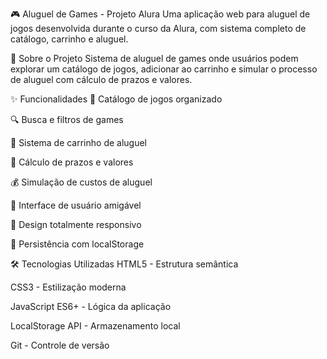 🎮 Aluguel de Games - Projeto Alura
Uma aplicação web para aluguel de jogos desenvolvida durante o curso da Alura, com sistema completo de catálogo, carrinho e aluguel.

🎯 Sobre o Projeto
Sistema de aluguel de games onde usuários podem explorar um catálogo de jogos, adicionar ao carrinho e simular o processo de aluguel com cálculo de prazos e valores.

✨ Funcionalidades
🎲 Catálogo de jogos organizado

🔍 Busca e filtros de games

🛒 Sistema de carrinho de aluguel

📅 Cálculo de prazos e valores

💰 Simulação de custos de aluguel

👤 Interface de usuário amigável

📱 Design totalmente responsivo

💾 Persistência com localStorage

🛠️ Tecnologias Utilizadas
HTML5 - Estrutura semântica

CSS3 - Estilização moderna

JavaScript ES6+ - Lógica da aplicação

LocalStorage API - Armazenamento local

Git - Controle de versão
